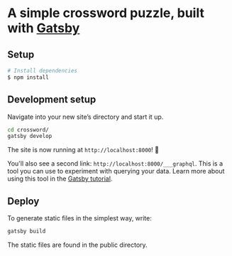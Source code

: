 # A simple crossword puzzle, built with [Gatsby](https://www.gatsbyjs.org)

## Setup

```bash
# Install dependencies
$ npm install
```

## Development setup

Navigate into your new site’s directory and start it up.

```sh
cd crossword/
gatsby develop
```

The site is now running at `http://localhost:8000`! 🚀

You'll also see a second link: `http://localhost:8000/___graphql`. This is a tool you can use to experiment with querying your data. Learn more about using this tool in the [Gatsby tutorial](https://www.gatsbyjs.org/tutorial/part-five/#introducing-graphiql).

## Deploy

To generate static files in the simplest way, write:

```sh
gatsby build
```

The static files are found in the public directory.
